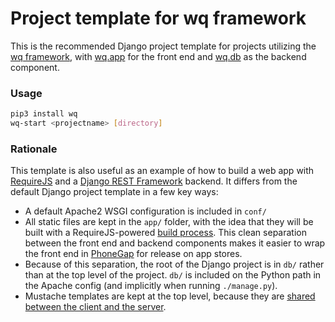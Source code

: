 Project template for wq framework
================================

This is the recommended Django project template for projects utilizing the [wq framework], with [wq.app] for the front end and [wq.db] as the backend component.

### Usage

```sh
pip3 install wq
wq-start <projectname> [directory]
```

### Rationale

This template is also useful as an example of how to build a web app with [RequireJS] and a [Django REST Framework] backend.  It differs from the default Django project template in a few key ways:

 * A default Apache2 WSGI configuration is included in `conf/`
 * All static files are kept in the `app/` folder, with the idea that they will be built with a RequireJS-powered [build process].  This clean separation between the front end and backend components makes it easier to wrap the front end in [PhoneGap] for release on app stores.
 * Because of this separation, the root of the Django project is in `db/` rather than at the top level of the project.  `db/` is included on the Python path in the Apache config (and implicitly when running `./manage.py`).
 * Mustache templates are kept at the top level, because they are [shared between the client and the server](http://wq.io/docs/templates).

[wq framework]: http://wq.io/
[wq.app]: http://wq.io/wq.app
[wq.db]: http://wq.io/wq.db
[RequireJS]: http://requirejs.org
[Django REST Framework]: http://www.django-rest-framework.org
[build process]: http://wq.io/docs/build
[PhoneGap]: http://phonegap.com




